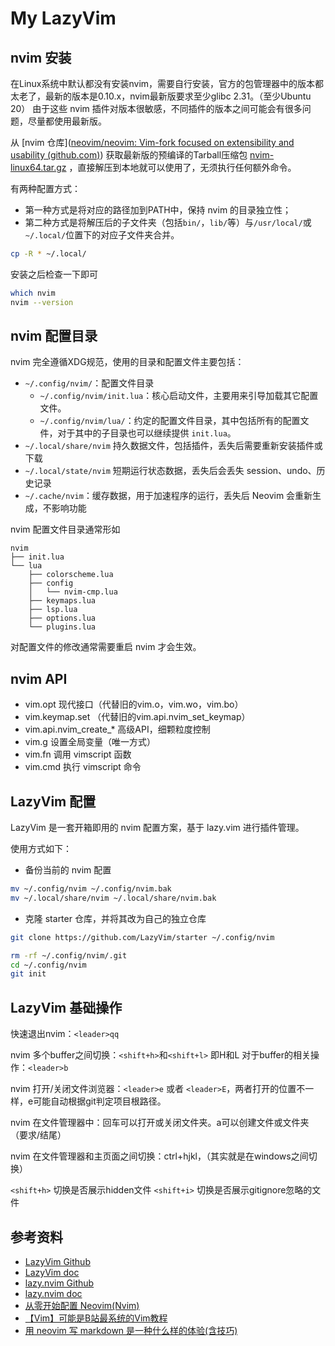 # My LazyVim

## nvim 安装

在Linux系统中默认都没有安装nvim，需要自行安装，官方的包管理器中的版本都太老了，最新的版本是0.10.x，nvim最新版要求至少glibc 2.31。（至少Ubuntu 20）
由于这些 nvim 插件对版本很敏感，不同插件的版本之间可能会有很多问题，尽量都使用最新版。

从 [nvim 仓库]([neovim/neovim: Vim-fork focused on extensibility and usability (github.com)](https://github.com/neovim/neovim)) 获取最新版的预编译的Tarball压缩包 [nvim-linux64.tar.gz](https://github.com/neovim/neovim/releases/download/v0.10.2/nvim-linux64.tar.gz) ，直接解压到本地就可以使用了，无须执行任何额外命令。

有两种配置方式：

- 第一种方式是将对应的路径加到PATH中，保持 nvim 的目录独立性；
- 第二种方式是将解压后的子文件夹（包括`bin/`，`lib/`等）与`/usr/local/`或`~/.local/`位置下的对应子文件夹合并。
```bash
cp -R * ~/.local/
```

安装之后检查一下即可
```bash
which nvim
nvim --version
```

## nvim 配置目录

nvim 完全遵循XDG规范，使用的目录和配置文件主要包括：

- `~/.config/nvim/`：配置文件目录
  - `~/.config/nvim/init.lua`：核心启动文件，主要用来引导加载其它配置文件。
  - `~/.config/nvim/lua/`：约定的配置文件目录，其中包括所有的配置文件，对于其中的子目录也可以继续提供 `init.lua`。
- `~/.local/share/nvim`	持久数据文件，包括插件，丢失后需要重新安装插件或下载
- `~/.local/state/nvim`	短期运行状态数据，丢失后会丢失 session、undo、历史记录
- `~/.cache/nvim`：缓存数据，用于加速程序的运行，丢失后 Neovim 会重新生成，不影响功能

nvim 配置文件目录通常形如
```
nvim
├── init.lua
└── lua
    ├── colorscheme.lua
    ├── config
    │   └── nvim-cmp.lua
    ├── keymaps.lua
    ├── lsp.lua
    ├── options.lua
    └── plugins.lua
```

对配置文件的修改通常需要重启 nvim 才会生效。


## nvim API

- vim.opt 现代接口（代替旧的vim.o，vim.wo，vim.bo）
- vim.keymap.set （代替旧的vim.api.nvim_set_keymap）
- vim.api.nvim_create_* 高级API，细颗粒度控制
- vim.g 设置全局变量（唯一方式）
- vim.fn 调用 vimscript 函数
- vim.cmd 执行 vimscript 命令

## LazyVim 配置

LazyVim 是一套开箱即用的 nvim 配置方案，基于 lazy.vim 进行插件管理。

使用方式如下：

- 备份当前的 nvim 配置
```bash
mv ~/.config/nvim ~/.config/nvim.bak
mv ~/.local/share/nvim ~/.local/share/nvim.bak
```

- 克隆 starter 仓库，并将其改为自己的独立仓库
```bash
git clone https://github.com/LazyVim/starter ~/.config/nvim

rm -rf ~/.config/nvim/.git
cd ~/.config/nvim
git init
```

## LazyVim 基础操作

快速退出nvim：`<leader>qq`

nvim 多个buffer之间切换：`<shift+h>`和`<shift+l>` 即H和L
对于buffer的相关操作：`<leader>b`

nvim 打开/关闭文件浏览器：`<leader>e` 或者 `<leader>E`，两者打开的位置不一样，e可能自动根据git判定项目根路径。

nvim 在文件管理器中：回车可以打开或关闭文件夹。a可以创建文件或文件夹（要求/结尾）

nvim 在文件管理器和主页面之间切换：ctrl+hjkl，（其实就是在windows之间切换）

`<shift+h>` 切换是否展示hidden文件
`<shift+i>` 切换是否展示gitignore忽略的文件


## 参考资料

- [LazyVim Github](https://github.com/LazyVim/LazyVim)
- [LazyVim doc](https://www.lazyvim.org/)
- [lazy.nvim Github](https://github.com/folke/lazy.nvim)
- [lazy.nvim doc](https://lazy.folke.io/)
- [从零开始配置 Neovim(Nvim)](https://martinlwx.github.io/zh-cn/config-neovim-from-scratch)
- [【Vim】可能是B站最系统的Vim教程](https://www.bilibili.com/video/BV1s4421A7he/?share_source=copy_web&vd_source=4dd36b43694defc3f41604b0fa5aac75)
- [用 neovim 写 markdown 是一种什么样的体验(含技巧)](https://yelog.org/2024/08/02/write-markdown-in-neovim-experience-and-tips/)


